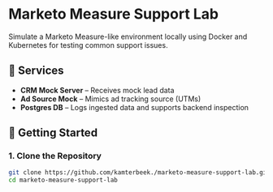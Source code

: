 # Marketo Measure Support Lab

Simulate a Marketo Measure-like environment locally using Docker and Kubernetes for testing common support issues.

## 🔧 Services

- **CRM Mock Server** – Receives mock lead data
- **Ad Source Mock** – Mimics ad tracking source (UTMs)
- **Postgres DB** – Logs ingested data and supports backend inspection

## 🚀 Getting Started

### 1. Clone the Repository

```bash
git clone https://github.com/kamterbeek./marketo-measure-support-lab.git
cd marketo-measure-support-lab
